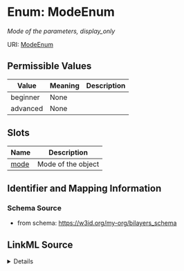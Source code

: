 # Enum: ModeEnum




_Mode of the parameters, display_only_



URI: [ModeEnum](ModeEnum.md)

## Permissible Values

| Value | Meaning | Description |
| --- | --- | --- |
| beginner | None |  |
| advanced | None |  |




## Slots

| Name | Description |
| ---  | --- |
| [mode](mode.md) | Mode of the object |






## Identifier and Mapping Information







### Schema Source


* from schema: https://w3id.org/my-org/bilayers_schema






## LinkML Source

<details>
```yaml
name: ModeEnum
description: Mode of the parameters, display_only
from_schema: https://w3id.org/my-org/bilayers_schema
rank: 1000
permissible_values:
  beginner:
    text: beginner
  advanced:
    text: advanced

```
</details>
